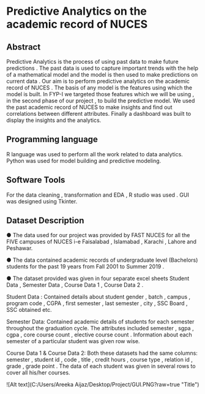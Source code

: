 # Predictive Analytics on the academic record of NUCES

## Abstract
Predictive Analytics is the process of using past data to make future predictions . The past data is used to capture important trends with the help of a mathematical model and the 
model is then used to make predictions on current data . Our aim is to perform predictive analytics on the academic record of NUCES . The basis of any model is the features using 
which the model is built. In FYP-I we targeted those features which we will be using , in the second phase of our project , to build the predictive model. We used the past 
academic record of NUCES to make insights and find out correlations between different attributes. Finally a dashboard was built to display the insights and the analytics.

## Programming language
R language was used to perform all the work related to data analytics.
Python was used for model building and predictive modeling.

## Software Tools
For the data cleaning , transformation and EDA , R studio was used . 
GUI was designed using Tkinter.

## Dataset Description
● The data used for our project was provided by FAST NUCES for all the FIVE campuses of NUCES i-e Faisalabad , Islamabad , Karachi , Lahore and Peshawar.

● The data contained academic records of undergraduate level (Bachelors) students for the past 19 years from Fall 2001 to Summer 2019 .

● The dataset provided was given in four separate excel sheets Student Data , Semester Data , Course Data 1 , Course Data 2 .

Student Data : Contained details about student gender , batch , campus , program code , CGPA , first semester , last semester , city , SSC Board , SSC obtained etc.

Semester Data: Contained academic details of students for each semester throughout the graduation cycle. The attributes included semester , sgpa , cgpa , core course count , 
elective course count . Information about each semester of a particular student was given row wise.

Course Data 1 & Course Data 2: Both these datasets had the same columns: semester , student id , code , title , credit hours , course type , relation id , grade , grade point . 
The data of each student was given in several rows to cover all his/her courses.

![Alt text](C:/Users/Areeka Aijaz/Desktop/Project/GUI.PNG?raw=true "Title")
